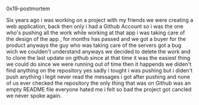 0x19-postmortem




Six years ago i was working on a project with my friends we were creating a web application, back then only i had a Github Account so i was the one who's pushing all the work while working at that app i was taking care of the design of the app , for months has passed and we got a buyer for the product anyways the guy who was taking care of the servers got a bug wich we coulden't understand anyways we decided to delete the work and to clone the last update on github since at that time it was the easiest thing we could do since we were running out of time then it happends we diden't find anything on the repository yes sadly i tought i was pushing but i diden't push anything i legit never read the messages i got after pushing and none of us ever checked the repository the only thing that was on Github was an empty README file everyone hated me i felt so bad the project got cancled we never spoke again.
